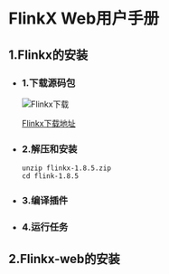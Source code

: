 # FlinkX Web用户手册

## 1.Flinkx的安装

   * ### 1.下载源码包

     ![Flinkx下载](https://img2020.cnblogs.com/blog/622382/202008/622382-20200809165608631-252785534.png)

     [Flinkx下载地址](https://github.com/DTStack/flinkx)

   * ### 2.解压和安装

     ```
     unzip flinkx-1.8.5.zip
     cd flink-1.8.5
     ```

   * ### 3.编译插件

     
     
   * ### 4.运行任务

     
     
     

## 2.Flinkx-web的安装

